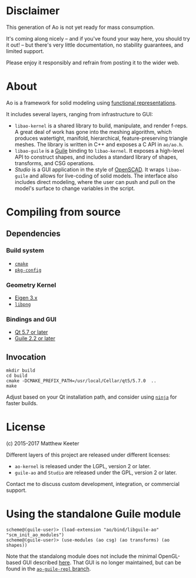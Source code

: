 # Disclaimer
This generation of Ao is not yet ready for mass consumption.

It's coming along nicely –
and if you've found your way here,
you should try it out! –
but there's very little documentation,
no stability guarantees,
and limited support.

Please enjoy it responsibly and refrain from posting it to the wider web.

# About
Ao is a framework for solid modeling using
[functional representations](https://en.wikipedia.org/wiki/Function_representation).

It includes several layers, ranging from infrastructure to GUI:

- `libao-kernel` is a shared library to build, manipulate, and render f-reps.
A great deal of work has gone into the meshing algorithm,
which produces watertight, manifold,
hierarchical, feature-preserving triangle meshes.
The library is written in C++ and exposes a C API in `ao/ao.h`.
- `libao-guile` is a [Guile](https://www.gnu.org/software/guile/)
binding to `libao-kernel`.
It exposes a high-level API to construct shapes,
and includes a standard library
of shapes, transforms, and CSG operations.
- *Studio* is a GUI application in the style of
[OpenSCAD](http://www.openscad.org/).
It wraps `libao-guile` and allows for live-coding of solid models.
The interface also includes direct modeling,
where the user can push and pull on the model's surface
to change variables in the script.

# Compiling from source
## Dependencies
### Build system
- [`cmake`](https://cmake.org/)
- [`pkg-config`](https://www.freedesktop.org/wiki/Software/pkg-config/)

### Geometry Kernel
- [Eigen 3.x](http://eigen.tuxfamily.org/index.php?title=Main_Page)
- [`libpng`](http://www.libpng.org/pub/png/libpng.html)

### Bindings and GUI
- [Qt 5.7 or later](https://www.qt.io)
- [Guile 2.2 or later](https://www.gnu.org/software/guile/)

## Invocation
```
mkdir build
cd build
cmake -DCMAKE_PREFIX_PATH=/usr/local/Cellar/qt5/5.7.0  ..
make
```
Adjust based on your Qt installation path, and consider using [`ninja`](https://ninja-build.org/) for faster builds.

# License
(c) 2015-2017 Matthew Keeter

Different layers of this project are released under different licenses:
- `ao-kernel` is released under the LGPL, version 2 or later.
- `guile-ao` and `Studio` are released under the GPL, version 2 or later.

Contact me to discuss custom development,
integration,
or commercial support.

# Using the standalone Guile module
```
scheme@(guile-user)> (load-extension "ao/bind/libguile-ao" "scm_init_ao_modules")
scheme@(guile-user)> (use-modules (ao csg) (ao transforms) (ao shapes))
```

Note that the standalong module does not include
the minimal OpenGL-based GUI described
[here](https://mattkeeter.com/projects/ao).
That GUI is no longer maintained,
but can be found in the [`ao-guile-repl` branch](https://github.com/mkeeter/ao/tree/ao-guile-repl).
